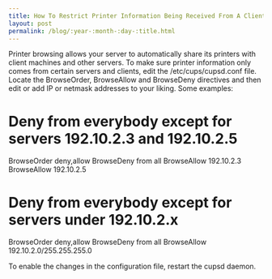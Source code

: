 ```yaml
---
title: How To Restrict Printer Information Being Received From A Client Or Server
layout: post
permalink: /blog/:year-:month-:day-:title.html
---
```


Printer browsing allows your server to automatically share its printers with client machines and other servers. To make sure printer information only comes from certain servers and clients, edit the /etc/cups/cupsd.conf file. Locate the BrowseOrder, BrowseAllow and BrowseDeny directives and then edit or add IP or netmask addresses to your liking. Some examples:

 # Deny from everybody except for servers 192.10.2.3 and 192.10.2.5
 
 BrowseOrder deny,allow
 BrowseDeny  from all
 BrowseAllow 192.10.2.3
 BrowseAllow 192.10.2.5
 
 # Deny from everybody except for servers under 192.10.2.x
 
 BrowseOrder deny,allow
 BrowseDeny  from all
 BrowseAllow 192.10.2.0/255.255.255.0
To enable the changes in the configuration file, restart the cupsd daemon.
